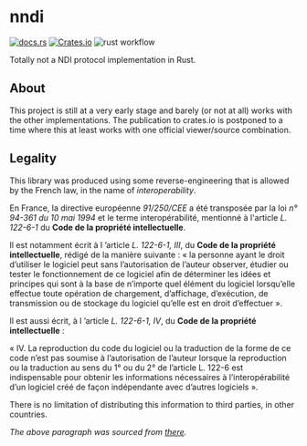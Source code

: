 # nndi
[![docs.rs](https://img.shields.io/docsrs/nndi)](https://docs.rs/nndi) [![Crates.io](https://img.shields.io/crates/l/nndi)](https://crates.io/crates/nndi) ![rust workflow](https://github.com/lowlevl/nndi/actions/workflows/rust.yml/badge.svg)

Totally not a NDI protocol implementation in Rust.

## About

This project is still at a very early stage and barely (or not at all) works with the other implementations.
The publication to crates.io is postponed to a time where this at least works with one official viewer/source combination.

## Legality

This library was produced using some reverse-engineering that is allowed by the French law, in the name of _interoperability_.

En France, la directive européenne *91/250/CEE* a été transposée par la loi *n° 94-361 du 10 mai 1994* et le terme interopérabilité, mentionné à l'article *L. 122-6-1*
du **Code de la propriété intellectuelle**.

Il est notamment écrit à l ’article *L. 122-6-1, III*, du **Code de la propriété intellectuelle**, rédigé de la
manière suivante : « la personne ayant le droit d’utiliser le logiciel peut sans l’autorisation de l’auteur
observer, étudier ou tester le fonctionnement de ce logiciel afin de déterminer les idées et principes qui sont
à la base de n’importe quel élément du logiciel lorsqu’elle effectue toute opération de chargement,
d’affichage, d’exécution, de transmission ou de stockage du logiciel qu’elle est en droit d’effectuer&nbsp;».

Il est aussi écrit, à l ’article *L. 122-6-1, IV*, du **Code de la propriété intellectuelle** :

« IV. La reproduction du code du logiciel ou la traduction de la forme de ce code n’est pas soumise à
l’autorisation de l’auteur lorsque la reproduction ou la traduction au sens du
1° ou du 2° de l’article L. 122-6 est indispensable pour obtenir les
informations nécessaires à l’interopérabilité d’un logiciel créé de façon indépendante avec d’autres logiciels&nbsp;».

There is no limitation of distributing this information to third parties, in other countries.

_The above paragraph was sourced from [there](https://code.videolan.org/jbk/libndi/-/blob/c14b40caafb26a02249f062e7f907ceaa53c1b74/README.md#legality)._
